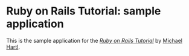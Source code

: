 # Ruby on Rails Tutorial: sample application

This is the sample application for
the [*Ruby on Rails Tutorial*](http://railstutorial.org/) by [Michael Hartl](http://michaelhartl.com).